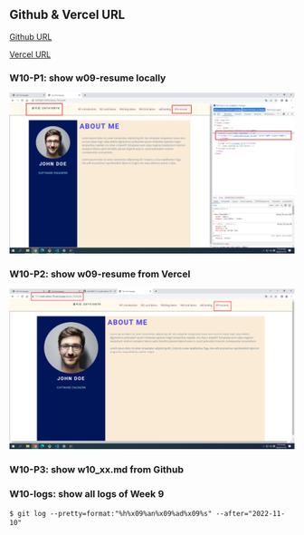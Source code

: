 ## Github & Vercel URL

[Github URL](https://github.com/chen945/111-sweb-demo-76)

[Vercel URL](https://111-sweb-demo-76.vercel.app/)

### W10-P1: show w09-resume locally
![](./p1.png)


### W10-P2: show w09-resume from Vercel

![](./p2.png)

### W10-P3: show w10_xx.md from Github



### W10-logs: show all logs of Week 9


```
$ git log --pretty=format:"%h%x09%an%x09%ad%x09%s" --after="2022-11-10"

```
